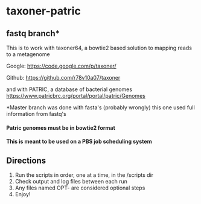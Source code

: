 # taxoner-patric
## fastq branch*
This is to work with taxoner64, a bowtie2 based solution to mapping reads to a metagenome 

Google: https://code.google.com/p/taxoner/

Github: https://github.com/r78v10a07/taxoner

and with PATRIC, a database of bacterial genomes
https://www.patricbrc.org/portal/portal/patric/Genomes

*Master branch was done with fasta's (probably wrongly) this one used full information from fastq's

#### Patric genomes must be in bowtie2 format
#### This is meant to be used on a PBS job scheduling system

## Directions
1. Run the scripts in order, one at a time, in the /scripts dir
2. Check output and log files between each run
3. Any files named OPT- are considered optional steps
4. Enjoy!
